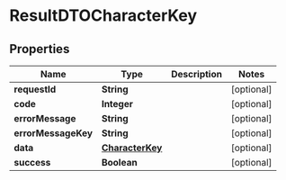 

# ResultDTOCharacterKey


## Properties

| Name | Type | Description | Notes |
|------------ | ------------- | ------------- | -------------|
|**requestId** | **String** |  |  [optional] |
|**code** | **Integer** |  |  [optional] |
|**errorMessage** | **String** |  |  [optional] |
|**errorMessageKey** | **String** |  |  [optional] |
|**data** | [**CharacterKey**](CharacterKey.md) |  |  [optional] |
|**success** | **Boolean** |  |  [optional] |



